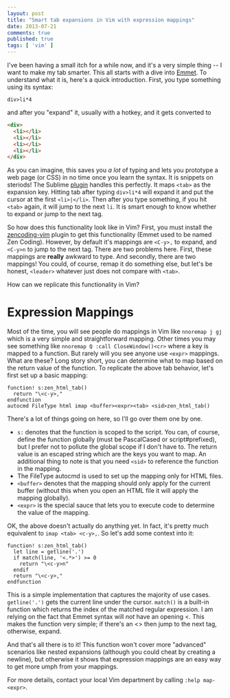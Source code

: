 ```yaml
---
layout: post
title: "Smart tab expansions in Vim with expression mappings"
date: 2013-07-21
comments: true
published: true
tags: [ 'vim' ]
---
```


I've been having a small itch for a while now, and it's a very simple thing -- I want to make my tab smarter.  This all starts with a dive into [Emmet][a].  To understand what it is, here's a quick introduction.  First, you type something using its syntax:

```
div>li*4
```

and after you "expand" it, usually with a hotkey, and it gets converted to

``` html
<div>
  <li></li>
  <li></li>
  <li></li>
  <li></li>
</div>
```

As you can imagine, this saves you *a lot* of typing and lets you prototype a web page (or CSS) in no time once you learn the syntax.  It is snippets on steriods!  The Sublime [plugin][b] handles this perfectly.  It maps `<tab>` as the expansion key.  Hitting tab after typing `div>li*4` will expand it and put the cursor at the first `<li>|</li>`.  Then after you type something, if you hit `<tab>` again, it will jump to the next `li`.  It is smart enough to know whether to expand or jump to the next tag.

So how does this functionality look like in Vim?  <!--more-->First, you must install the [zencoding-vim][c] plugin to get this functionality (Emmet used to be named Zen Coding).  However, by default it's mappings are `<C-y>,` to expand, and `<C-y>n` to jump to the next tag.  There are two problems here.  First, these mappings are **really** awkward to type.  And secondly, there are two mappings!  You could, of course, remap it do something else, but let's be honest, `<leader>` whatever just does not compare with `<tab>`.

How can we replicate this functionality in Vim?

# Expression Mappings

Most of the time, you will see people do mappings in Vim like `nnoremap j gj` which is a very simple and straightforward mapping.  Other times you may see something like `nnoremap Q :call CloseWindow()<cr>` where a key is mapped to a function.  But rarely will you see anyone use `<expr>` mappings.  What are these?  Long story short, you can determine what to map based on the return value of the function.  To replicate the above tab behavior, let's first set up a basic mapping:

``` vim
function! s:zen_html_tab()
  return "\<c-y>,"
endfunction
autocmd FileType html imap <buffer><expr><tab> <sid>zen_html_tab()
```

There's a lot of things going on here, so I'll go over them one by one.

* `s:` denotes that the function is scoped to the script.  You can, of course, define the function globally (must be PascalCased or script#prefixed), but I prefer not to pollute the global scope if I don't have to.  The return value is an escaped string which are the keys you want to map.  An additional thing to note is that you need `<sid>` to reference the function in the mapping.
* The FileType autocmd is used to set up the mapping only for HTML files.
* `<buffer>` denotes that the mapping should only apply for the current buffer (without this when you open an HTML file it will apply the mapping globally).
* `<expr>` is the special sauce that lets you to execute code to determine the value of the mapping.

OK, the above doesn't actually do anything yet.  In fact, it's pretty much equivalent to `imap <tab> <c-y>,`.  So let's add some context into it:

``` vim
function! s:zen_html_tab()
  let line = getline('.')
  if match(line, '<.*>') >= 0
    return "\<c-y>n"
  endif
  return "\<c-y>,"
endfunction
```

This is a simple implementation that captures the majority of use cases.  `getline('.')` gets the current line under the cursor.  `match()` is a built-in function which returns the index of the matched regular expression.  I am relying on the fact that Emmet syntax will *not* have an opening <.  This makes the function very simple; if there's an <> then jump to the next tag, otherwise, expand.

And that's all there is to it!  This function won't cover more "advanced" scenarios like nested expansions (although you could cheat by creating a newline), but otherwise it shows that expression mappings are an easy way to get more umph from your mappings.

For more details, contact your local Vim department by calling `:help map-<expr>`.

[a]: http://www.emmet.io
[b]: https://github.com/sergeche/emmet-sublime
[c]: https://github.com/mattn/zencoding-vim
